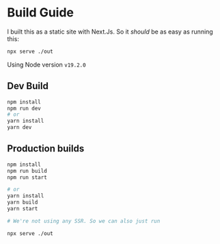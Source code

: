 # Build Guide

I built this as a static site with Next.Js. So it *should* be as easy as running this:

```bash
npx serve ./out
```

Using Node version `v19.2.0`

## Dev Build

```bash
npm install
npm run dev
# or
yarn install
yarn dev
```

## Production builds

```bash
npm install
npm run build
npm run start

# or 
yarn install
yarn build
yarn start

# We're not using any SSR. So we can also just run 

npx serve ./out
```